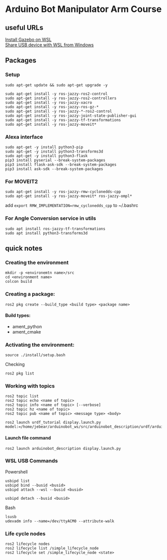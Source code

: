 # Arduino Bot Manipulator Arm Course 

## useful URLs
[Install Gazebo on WSL](https://aleksandarhaber.com/how-to-install-gazebo-harmonic-in-windows-by-using-wsl-and-ubuntu-24-04-and-how-to-run-mobile-robot-simulation/)  
[Share USB device with WSL from Windows](https://learn.microsoft.com/en-us/windows/wsl/connect-usb)

## Packages
### Setup 
```
sudo apt-get update && sudo apt-get upgrade -y
```
```
sudo apt-get install -y ros-jazzy-ros2-control
sudo apt-get install -y ros-jazzy-ros2-controllers
sudo apt-get install -y ros-jazzy-xacro
sudo apt-get install -y ros-jazzy-ros-gz-*
sudo apt-get install -y ros-jazzy-*-ros2-control
sudo apt-get install -y ros-jazzy-joint-state-publisher-gui
sudo apt-get install -y ros-jazzy-tf-transformations
sudo apt-get install -y ros-jazzy-moveit*
```
### Alexa interface
```
sudo apt-get -y install python3-pip
sudo apt-get -y install python3-transforms3d
sudo apt-get -y install python3-flask
pip3 install pyserial --break-system-packages
pip3 install flask-ask-sdk --break-system-packages
pip3 install ask-sdk --break-system-packages
```
### For MOVEIT2
```
sudo apt-get install -y ros-jazzy-rmw-cyclonedds-cpp
sudo apt-get install -y ros-jazzy-moveit* ros-jazzy-ompl*
```
add `export RMW_IMPLEMENTATION=rmw_cyclonedds_cpp` to ~/.bashrc  

### For Angle Conversion service in utils
```
sudo apt install ros-jazzy-tf-transformations
sudo apt install python3-transforms3d
```

## quick notes

### Creating the environment
```
mkdir -p <environemtn name>/src
cd <environment name>
colcon build
```
### Creating a package:  
```
ros2 pkg create --build_type <build type> <package name>
```
#### Build types:
- ament_python
- ament_cmake

### Activating the environment:
```
source ./install/setup.bash
```
Checking
```
ros2 pkg list
```

### Working with topics
```
ros2 topic list
ros2 topic echo <name of topic>
ros2 topic info <name of topic> [--verbose]
ros2 topic hz <name of topic>
ros2 topic pub <name of topic> <message type> <body>
```

```
ros2 launch urdf_tutorial display.launch.py model:=/home/jebear/arduinobot_ws/src/arduinobot_description/urdf/arduinobot.urdf.xacro
```
#### Launch file command
```
ros2 launch arduinobot_description display.launch.py
```

### WSL USB Commands
Powershell
```
usbipd list
usbipd bind --busid <busid>
usbipd attach --wsl --busid <busid>

usbipd detach --busid <busid>
```
Bash
```
lsusb
udevadm info --name=/dev/ttyACM0 --attribute-walk
```

### Life cycle nodes
```
ros2 lifecycle nodes
ros2 lifecycle list /simple_lifecycle_node
ros2 lifecycle set /simple_lifecycle_node <state>
```
